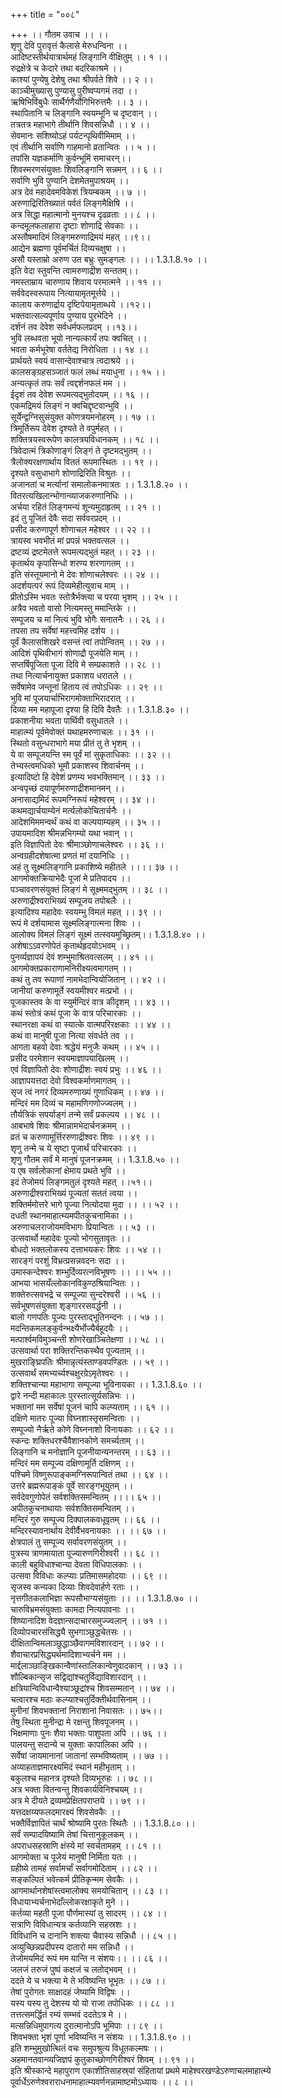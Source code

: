 +++
title = "००८"

+++
।। गौतम उवाच ।। ।।  
शृणु देवि पुरावृत्तं कैलासे मेरुधन्विना ।।  
आदिष्टस्तीर्थयात्रार्थमहं लिङ्गानि वीक्षितुम् ।। १ ।।  
रुद्रक्षेत्रे च केदारे तथा बदरिकाश्रमे ।।  
काश्यां पुण्येषु देशेषु तथा श्रीपर्वते शिवे ।। २ ।।  
काञ्चीमुख्यासु पुण्यासु पुरीष्वप्यगमं तदा ।।  
ऋषिभिर्विबुधैः सार्थैर्गणैर्योगिभिरुत्तमैः ।। ३ ।।  
स्थापितानि च लिङ्गानि स्वयम्भूनि च दृष्टवान् ।।  
तत्रतत्र महाभागे तीर्थानि शिवसन्निधौ ।। ४ ।।  
सेवमानः सशिष्योऽहं पर्यटन्पृथिवीमिमाम् ।।  
एवं तीर्थानि सर्वाणि गाहमानो व्रतान्वितः ।। ५ ।।  
तपांसि यज्ञकर्माणि कुर्वन्भूमिं समाचरन्।।  
शिवस्मरणसंयुक्तः शिवलिङ्गानि सन्नमन् ।। ६ ।।  
सर्वाणि भुवि पुण्यानि देशमेतमुपाश्रयम् ।।  
अत्र देवं महादेवमविकेशं त्रियम्बकम् ।। ७ ।।  
अरुणाद्रिरितिख्यातं पर्वतं लिङ्गमैक्षिषि ।।  
अत्र सिद्धा महात्मानो मुनयश्च दृढव्रताः ।। ८ ।।  
कन्दमूलफलाहारा दृष्टाः शोणाद्रि सेवकाः ।।  
अस्तौषमादिमं लिङ्गमरुणाद्रिमयं महत् ।।९।।  
आद्येन ब्रह्मणा पूर्वमर्चितं दिव्यचक्षुषा ।।  
असौ यस्ताम्रो अरुण उत बभ्रुः सुमङ्गलः ।। ।। 1.3.1.8.१० ।।  
इति वेदा स्तुवन्ति त्वामरुणाद्रीश सन्ततम्।।  
नमस्ताम्राय चारुणाय शिवाय परमात्मने ।। ११ ।।  
सर्ववेदस्वरूपाय नित्यायामृतमूर्त्तये ।।  
कालाय करुणार्द्राय दृष्टिपेयामृताब्धये ।।१२।।  
भक्तवात्सल्यपूर्णाय पुण्याय पुरभेदिने ।।  
दर्शनं तव देवेश सर्वधर्मफलप्रदम् ।।१३।।  
भुवि लब्धवता भूयो नान्यत्कार्यं तपः क्वचित् ।।  
भवता कर्मभूरेषा वर्ततेद्य निरोधिता ।। १४ ।।  
प्रार्थयते स्वयं वासान्देवाश्चात्र त्वदाश्रये ।।  
कालसङ्ग्रहसञ्जातं फलं लब्धं मयाधुना ।। १५ ।।  
अन्यत्कृतं तपः सर्वं त्वद्दर्शनफलं मम ।।  
ईदृशं तव देवेश रूपमत्यद्भुतोदयम् ।। १६ ।।  
एकमद्रिमयं लिङ्गं न क्वचिद्दृष्टवान्भुवि ।।  
सूर्येन्द्वग्निसुसंयुक्त कोणत्रयमनोहरम् ।। १७ ।।  
त्रिमूर्तिरूप देवेश दृश्यते ते वपुर्महत् ।।  
शक्तित्रयस्वरूपेण कालत्रयविधानकम् ।। १८ ।।  
त्रिवेदात्मं त्रिकोणाङ्गं लिङ्गं ते दृष्टमद्भुतम् ।।  
त्रैलोक्यरक्षणार्थाय विततं रूपमास्थितः ।। १९ ।।  
दृश्यते वसुधाभागे शोणाद्रिरिति विश्रुतः ।।  
अजानतां च मर्त्यानां समालोकनमात्रतः ।। 1.3.1.8.२० ।।  
वितरत्यखिलान्भोगान्व्याजकरुणानिधिः ।।  
अर्चया रहितं लिङ्गमन्यं शून्यमुदाहृतम् ।। २१ ।।  
इदं तु पूजितं देवैः सदा सर्ववरप्रदम् ।।  
प्रसीद करुणापूर्ण शोणाचल महेश्वर ।। २२ ।।  
त्रायस्व भवभीतं मां प्रपन्नं भक्तवत्सल ।।  
द्रष्टव्यं द्रष्टमेतत्ते रूपमत्यद्भुतं महत् ।। २३ ।।  
कृतार्थय कृपासिन्धो शरण्य शरणागतम् ।।  
इति संस्तूयमानो मे देवः शोणाचलेश्वरः ।। २४ ।।  
अदर्शयत्परं रूपं दिव्यमेहीत्युवाच माम् ।।  
प्रीतोऽस्मि भवतः स्तोत्रैर्भक्त्या च परया भृशम् ।। २५ ।।  
अत्रैव भवतो वासो नित्यमस्तु ममान्तिके ।।  
सम्पूजय च मां नित्यं भुवि भोगैः सनातनैः ।। २६ ।।  
तपसा तप सर्वेषां महत्त्वमिह दर्शय ।।  
पूर्वं कैलासशिखरे वसन्तं त्वां तपोन्वितम् ।। २७ ।।  
आदिशं पृथिवीभागं शोणाद्रौ पूजयेति माम् ।।  
सप्तर्षिपूजिता पूजा दिवि मे सम्प्रकाशते ।। २८ ।।  
तथा नित्यार्चनायुक्त प्रकाशय धरातले ।।  
सर्वेषामेव जन्तूनां हिताय त्वं तपोऽधिकः ।। २९ ।।  
भुवि मां पूजयार्चाभिरागमोक्ताभिरादरात् ।।  
दिव्या मम महापूजा दृश्या हि दिवि दैवतैः ।। 1.3.1.8.३० ।।  
प्रकाशनीया भवता पार्थिवी वसुधातले ।।  
माहात्म्यं पूर्वमेवोक्तं यथाहमरुणाचलः ।। ३१ ।।  
स्थितो वसुन्धराभागे मया प्रीतं तु ते भृशम् ।।  
ये वा सम्पूजयन्ति स्म पूर्वं मां सुकृताधिकाः ।। ३२ ।।  
तेभ्यस्त्वमधिको भूमौ प्रकाशस्व शिवार्चनम् ।।  
इत्यादिष्टो हि देवेशं प्रणम्य भवभक्तिमान् ।। ३३ ।।  
अन्वपृच्छं दयापूर्णमरुणाद्रीशमानमन् ।।  
अनासाद्यमिदं रूपमग्निरूपं महेश्वरम् ।। ३४ ।।  
कथमद्यार्चयाम्येनं मर्त्यलोकोचितार्चनैः ।।  
आदेशमिममन्वर्थं कथं वा कल्पयाम्यहम् ।। ३५ ।।  
उपायमादिश श्रीमन्नभिगम्यो यथा भवान् ।।  
इति विज्ञापितो देवः श्रीमाञ्छोणाचलेश्वरः ।। ३६ ।।  
अन्वग्रहीदशेषात्मा प्रणतं मां दयानिधिः ।।  
अहं तु सूक्ष्मलिङ्गानि प्रकाशिष्ये महीतले ।।।। ३७ ।।  
आगमोक्तक्रियाभेदैः पूजां मे प्रतिपादय ।।  
पञ्चावरणसंयुक्तं लिङ्गं मे सूक्ष्ममद्भुतम् ।। ३८ ।।  
अरुणाद्रीश्वराभिख्यं सम्पूजय तपोबलैः ।।  
इत्यादिश्य महादेवः स्वयम्भु विमलं महत् ।। ३९ ।।  
रूपं मे दर्शयामास सूक्ष्मलिङ्गात्मना शिवः ।।  
आलोक्य विमलं लिङ्गं सूक्ष्मं तत्स्वयमुच्छ्रितम्।। 1.3.1.8.४० ।।  
अशेषाऽऽवरणोपेतं कृतार्थहृदयोऽभवम् ।।  
पुनर्व्यज्ञापयं देवं शम्भुमाश्रितवत्सलम् ।। ४१ ।।  
आगमोक्तप्रकाराणामनिरीक्ष्यत्वमागतम् ।।  
कथं तु तव रूपाणां नामभेदान्वियोजितान् ।। ४२ ।।  
जानीयां करुणामूर्ते स्वयमीश्वर मत्प्रभो ।।  
पूजकास्तव के वा स्युर्मन्दिरं वात्र कीदृशम् ।। ४३ ।।  
कथं स्तोत्रं कथं पूजा के वात्र परिचारकाः ।।  
स्थानरक्षा कथं वा स्यात्के वात्मपरिरक्षकाः ।। ४४ ।।  
कथं वा मानुषी पूजा नित्या संवर्धते तव ।।  
आगता बहवो देवाः श्रद्धेयं मनुजैः कथम् ।। ४५ ।।  
प्रसीद परमेशान स्वयमाज्ञापयाखिलम् ।।  
एवं विज्ञापितो देवः शोणाद्रीशः स्वयं प्रभुः ।। ४६ ।।  
आज्ञापयत्तदा देवो विश्वकर्माणमागतम् ।।  
सृज त्वं नगरं दिव्यमरुणाख्यं गुणाधिकम् ।। ४७ ।।  
मन्दिरं मम दिव्यं च महामणिगणोज्ज्वलम् ।।  
तौर्यत्रिकं सपर्याङ्गं तन्मे सर्वं प्रकल्पय ।। ४८ ।।  
आबभाषे शिवः श्रीमान्नामभेदार्चनक्रमम् ।।  
व्रतं च करुणामूर्त्तिररुणाद्रीश्वरः शिवः ।। ४९ ।।  
शृणु तन्मे च ये सृष्टा पूजार्थं परिचारकाः ।।  
शृणु गौतम सर्वं मे मानुषं पूजनक्रमम् ।। 1.3.1.8.५० ।।  
य एष सर्वलोकानां क्षेमाय प्रथते भुवि ।।  
इदं तेजोमयं लिङ्गमतुलं दृश्यते महत् ।।५१।।  
अरुणाद्रीश्वराभिख्यं पूज्यतां सततं त्वया ।।  
शक्तिर्ममोत्तरे भागे पूज्या नित्योदया मुदा ।। ।। ५२ ।।  
दधती स्थानमाहात्म्यमपीतकुचनामिका ।।  
अरुणाचलराजोयमविभागः प्रियान्वितः ।। ५३ ।।  
उत्सवार्थो महादेवः पूज्यो भोगसुतावृतः ।।  
बोधदो भक्तलोकस्य दत्ताभयकरः शिवः ।। ५४ ।।  
सारङ्गं परशुं विभ्रत्प्रसन्नवदनः सदा ।।  
उमास्कन्देश्वरः शम्भुर्दिव्यरत्नविभूषणः ।। ।। ५५ ।।  
आभया भासयँल्लोकानविकुण्ठश्रियान्वितः ।।  
शक्तेरुत्सवभद्रे च सम्पूज्या सुन्दरेश्वरी ।। ५६ ।।  
सर्वभूषणसंयुक्ता शृङ्गाररसवर्द्धनी ।।  
बालो गणपतिः पूज्यः पुरस्ताद्भूतिनन्दनः ।। ५७ ।।  
मदन्तिकमलङ्कुर्वन्भक्ष्यैर्भोज्यैर्बहूदयैः ।।  
मत्पार्श्वमविमुञ्चन्ती शोणरेखाञ्चितेक्षणा ।। ५८ ।।  
उत्सवार्था परा शक्तिरन्तिकस्थैव पूज्यताम् ।।  
मुखराङ्घ्रिपतिः श्रीमान्नृत्यंस्ताण्डवपण्डितः ।। ५९ ।।  
उत्सवार्थं समभ्यर्च्यश्चक्षुरग्रेऽमृतेश्वरः ।।  
शक्तिश्चान्या महाभागा सम्पूज्या भूविनायका ।। 1.3.1.8.६० ।।  
द्वारे नन्दी महाकालः पुरस्तात्सूर्यसन्निभः ।।  
भक्तानां मम सर्वेषां पूजनं चापि कल्प्यताम् ।। ६१ ।।  
दक्षिणे मातरः पूज्या विघ्नशास्तृसमन्विताः ।।  
सम्पूज्यो नैर्ऋते कोणे विघ्ननाशो विनायकाः ।। ६२ ।।  
स्कन्दः शक्तिधरश्चैवैशानकोणे समर्च्यताम् ।।  
लिङ्गानि च मनोज्ञानि पूजनीयान्यनन्तरम् ।। ६३ ।।  
मन्दिरं मम सम्पूज्य दक्षिणामूर्ति दक्षिणम् ।।  
पश्चिमे विष्णुरूपाङ्कमग्निरूपान्वितं तथा ।। ६४ ।।  
उत्तरे ब्रह्मरूपाङ्कं पूर्वे सारङ्गभूयुतम् ।।  
सर्वदेवगुणोपेतं सर्वशक्तिसमन्वितम् ।।।। ६५ ।।  
अपीतकुचनाथायाः सर्वशक्तिसमन्वितम् ।।  
मन्दिरं गुरु सम्पूज्य दिक्पालकवधूवृतम् ।। ६६ ।।  
मन्दिरस्यावनार्थाय देवीर्वैभवनायकाः ।। ।। ६७ ।।  
क्षेत्रपालं तु सम्पूज्य सर्वावरणसंयुतम् ।।  
पुत्रस्य त्राणमायाता पूज्यारुणगिरीश्वरी ।। ६८ ।।  
काली बहुविधाश्चान्या देवता विधिपालकाः ।।  
उत्सवा विविधाः कल्प्याः प्रतिमासमहोदयाः ।। ६९ ।।  
सृजस्व कन्यका दिव्याः शिवदेवार्हणे रताः ।।  
नृत्तगीतकलाभिज्ञा रूपसौभाग्यसंयुताः ।। ।। 1.3.1.8.७० ।।  
चारुविभ्रमसंयुक्ताः कामदा नित्यपावनाः ।।  
शिष्यानादिश वेदज्ञान्सदाचारसमुज्ज्वलान् ।। ७१ ।।  
दिव्योपचारसंसिद्ध्यै सुभगाञ्छुद्धचेतसः ।।  
दीक्षितान्विमलाञ्छुद्धाञ्छैवागमविशारदान् ।। ७२ ।।  
शैवाचारप्रसिद्ध्यर्थमादिशाभ्यर्चने मम ।।  
मार्द्दलाञ्छाङ्खिकान्वैणांस्तालिकान्वेणुवादकान् ।। ७३ ।।  
शौल्बिकान्सृज सद्विद्यांश्चतुर्विद्याविशारदान् ।।  
क्षत्रियान्विविधान्वैश्याञ्छूद्रांश्च शिवसम्मतान् ।। ७४ ।।  
चत्वारश्च मठाः कल्प्याश्चतुर्दिक्तीर्थवासिनाम् ।।  
मुनीनां शिवभक्तानां निराशानां निवासतः ।। ७५।।  
तेषु स्थिता मुनीन्द्रा मे रक्षन्तु शिवपूजनम् ।।  
भिक्षमाणाः पुनः शैवा भक्ताः पाशुपता अपि ।। ७६ ।।  
पालयन्तु सदान्ये च युक्ताः कापालिका अपि ।।  
सर्वेषां जायमानानां जातानां सम्भविष्यताम् ।। ७७ ।।  
अव्याहताज्ञमारक्ष्यमिदं स्थानं महीभृताम् ।।  
बकुलश्च महानत्र दृश्यते दिव्यभूरुहः ।। ७८ ।।  
अत्र भक्ता वितन्वन्तु शिवकार्यविनिश्चयम् ।।  
अत्र मे दीयते द्रव्यमप्रेक्षितपराप्तये ।। ७९ ।।  
यत्तदक्षय्यफलदमारक्ष्यं शिवसेवकैः ।।  
भक्तैर्विज्ञापितं चार्थं श्रोष्यामि पुरतः स्थितैः ।। 1.3.1.8.८० ।।  
सर्वं सम्पादयिष्यामि तेषां चित्तानुकूलकम् ।।  
अपराधसहस्राणि क्षंस्ये मां स्वर्चतामहम् ।। ८१ ।।  
आगमोक्ता च पूजेयं मानुषी निर्मिता यतः ।।  
ग्रहीष्ये तामहं सर्वामर्चां सर्वागमोदिताम् ।। ८२ ।।  
सङ्कल्पितं भवेत्कर्म प्रीतिकृन्मम सेवकैः ।।  
आगमार्थानशेषांस्त्वमालोक्य समयोचितान् ।। ८३ ।।  
विधायाभ्यर्चनाभेदाँल्लोकरक्षाकृते मुने ।।  
कर्तव्या महती पूजा पौर्णमास्यां तु सादरम् ।। ८४ ।।  
सत्राणि विविधान्यत्र कर्तव्यानि सहस्रशः ।।  
विविधानि च दानानि शक्त्या चैवास्य सन्निधौ ।। ८५ ।।  
अव्युच्छिन्नप्रदीपस्य दातारो मम सन्निधौ ।।  
तेजोमयमिदं रूपं मम यान्ति न संशयः।। ।। ८६ ।।  
जलजं तरुजं पुष्पं कक्षजं च लतोद्भवम् ।।  
ददते ये च भक्त्या मे ते भविष्यन्ति भूभृतः ।। ८७ ।।  
तेषां पुरोगतः साक्षादहं जेष्यामि विद्विषः ।।  
यस्य यस्य तु देशस्य यो यो राजा तपोधिकः ।। ८८ ।।  
तत्तत्समर्द्धितं रम्यं सम्भवं ददतेऽत्र मे ।।  
मत्सन्निधिमुपागत्य दुरात्मानोऽपि भूमिपाः ।। ८९ ।।  
शिवभक्ता भृशं पूर्णा भविष्यन्ति न संशयः ।। 1.3.1.8.९० ।।  
इति शम्भुमुखोत्थितं वचः समुपश्रुत्य विधूतकल्मषः ।।  
अहमानतवान्व्यजिज्ञपं कुतुकाच्छोणगिरीश्वरं शिवम् ।। ९१ ।।  
 इति श्रीस्कान्दे महापुराण एकाशीतिसाहस्र्यां संहितायां प्रथमे माहेश्वरखण्डेऽरुणाचलमाहात्म्ये पूर्वार्धेऽरुणेश्वराराधनामाहात्म्यवर्णनन्नामाष्टमोऽध्यायः ।। ८ ।।